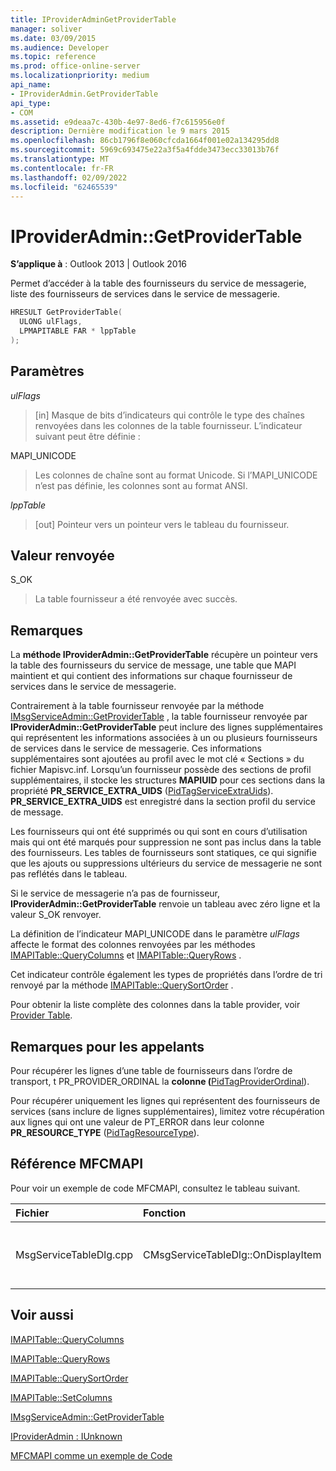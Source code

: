 ```yaml
---
title: IProviderAdminGetProviderTable
manager: soliver
ms.date: 03/09/2015
ms.audience: Developer
ms.topic: reference
ms.prod: office-online-server
ms.localizationpriority: medium
api_name:
- IProviderAdmin.GetProviderTable
api_type:
- COM
ms.assetid: e9deaa7c-430b-4e97-8ed6-f7c615956e0f
description: Dernière modification le 9 mars 2015
ms.openlocfilehash: 86cb1796f8e060cfcda1664f001e02a134295dd8
ms.sourcegitcommit: 5969c693475e22a3f5a4fdde3473ecc33013b76f
ms.translationtype: MT
ms.contentlocale: fr-FR
ms.lasthandoff: 02/09/2022
ms.locfileid: "62465539"
---
```

# <a name="iprovideradmingetprovidertable"></a>IProviderAdmin::GetProviderTable

  
  
**S’applique à** : Outlook 2013 | Outlook 2016 
  
Permet d’accéder à la table des fournisseurs du service de messagerie, liste des fournisseurs de services dans le service de messagerie.
  
```cpp
HRESULT GetProviderTable(
  ULONG ulFlags,
  LPMAPITABLE FAR * lppTable
);
```

## <a name="parameters"></a>Paramètres

 _ulFlags_
  
> [in] Masque de bits d’indicateurs qui contrôle le type des chaînes renvoyées dans les colonnes de la table fournisseur. L’indicateur suivant peut être définie :
    
MAPI_UNICODE 
  
> Les colonnes de chaîne sont au format Unicode. Si l’MAPI_UNICODE n’est pas définie, les colonnes sont au format ANSI.
    
 _lppTable_
  
> [out] Pointeur vers un pointeur vers le tableau du fournisseur.
    
## <a name="return-value"></a>Valeur renvoyée

S_OK 
  
> La table fournisseur a été renvoyée avec succès.
    
## <a name="remarks"></a>Remarques

La **méthode IProviderAdmin::GetProviderTable** récupère un pointeur vers la table des fournisseurs du service de message, une table que MAPI maintient et qui contient des informations sur chaque fournisseur de services dans le service de messagerie. 
  
Contrairement à la table fournisseur renvoyée par la méthode [IMsgServiceAdmin::GetProviderTable](imsgserviceadmin-getprovidertable.md) , la table fournisseur renvoyée par **IProviderAdmin::GetProviderTable** peut inclure des lignes supplémentaires qui représentent les informations associées à un ou plusieurs fournisseurs de services dans le service de messagerie. Ces informations supplémentaires sont ajoutées au profil avec le mot clé « Sections » du fichier Mapisvc.inf. Lorsqu’un fournisseur possède des sections de profil supplémentaires, il stocke les structures **MAPIUID** pour ces sections dans la propriété **PR_SERVICE_EXTRA_UIDS** ([PidTagServiceExtraUids](pidtagserviceextrauids-canonical-property.md)). **PR_SERVICE_EXTRA_UIDS** est enregistré dans la section profil du service de message. 
  
Les fournisseurs qui ont été supprimés ou qui sont en cours d’utilisation mais qui ont été marqués pour suppression ne sont pas inclus dans la table des fournisseurs. Les tables de fournisseurs sont statiques, ce qui signifie que les ajouts ou suppressions ultérieurs du service de messagerie ne sont pas reflétés dans le tableau. 
  
Si le service de messagerie n’a pas de fournisseur, **IProviderAdmin::GetProviderTable** renvoie un tableau avec zéro ligne et la valeur S_OK renvoyer. 
  
La définition de l’indicateur MAPI_UNICODE dans le paramètre _ulFlags_ affecte le format des colonnes renvoyées par les méthodes [IMAPITable::QueryColumns](imapitable-querycolumns.md) et [IMAPITable::QueryRows](imapitable-queryrows.md) . 
  
Cet indicateur contrôle également les types de propriétés dans l’ordre de tri renvoyé par la méthode [IMAPITable::QuerySortOrder](imapitable-querysortorder.md) . 
  
Pour obtenir la liste complète des colonnes dans la table provider, voir [Provider Table](provider-tables.md). 
  
## <a name="notes-to-callers"></a>Remarques pour les appelants

Pour récupérer les lignes d’une table de fournisseurs dans l’ordre de transport, t PR_PROVIDER_ORDINAL la **colonne (**[PidTagProviderOrdinal](pidtagproviderordinal-canonical-property.md)). 
  
Pour récupérer uniquement les lignes qui représentent des fournisseurs de services (sans inclure de lignes supplémentaires), limitez votre récupération aux lignes qui ont une valeur de PT_ERROR dans leur colonne **PR_RESOURCE_TYPE** ([PidTagResourceType](pidtagresourcetype-canonical-property.md)).
  
## <a name="mfcmapi-reference"></a>Référence MFCMAPI

Pour voir un exemple de code MFCMAPI, consultez le tableau suivant.
  
|**Fichier**|**Fonction**|**Commentaire**|
|:-----|:-----|:-----|
| MsgServiceTableDlg.cpp  <br/> |CMsgServiceTableDlg::OnDisplayItem  <br/> |MFCMAPI utilise la méthode **IProviderAdmin::GetProviderTable** pour obtenir la table des fournisseurs à restituer dans une nouvelle boîte de dialogue.  <br/> |
   
## <a name="see-also"></a>Voir aussi



[IMAPITable::QueryColumns](imapitable-querycolumns.md)
  
[IMAPITable::QueryRows](imapitable-queryrows.md)
  
[IMAPITable::QuerySortOrder](imapitable-querysortorder.md)
  
[IMAPITable::SetColumns](imapitable-setcolumns.md)
  
[IMsgServiceAdmin::GetProviderTable](imsgserviceadmin-getprovidertable.md)
  
[IProviderAdmin : IUnknown](iprovideradminiunknown.md)


[MFCMAPI comme un exemple de Code](mfcmapi-as-a-code-sample.md)

